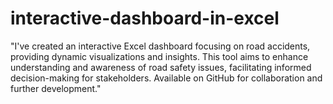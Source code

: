 # interactive-dashboard-in-excel
"I've created an interactive Excel dashboard focusing on road accidents, providing dynamic visualizations and insights. This tool aims to enhance understanding and awareness of road safety issues, facilitating informed decision-making for stakeholders. Available on GitHub for collaboration and further development."
